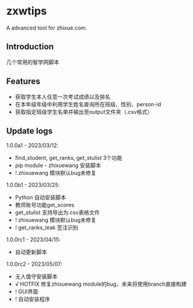 # zxwtips

A advanced tool for zhixue.com.

## Introduction

几个常用的智学网脚本

## Features

* 获取学生本人任意一次考试成绩以及排名
* 在本年级年级中利用学生姓名查询所在班级、性别、person-id
* 获取指定班级学生名单并输出至output文件夹（.csv格式）

## Update logs

1.0.0a1 - 2023/03/12:
* find_student, get_ranks, get_stulist 3个功能
* pip module - zhixuewang 安装脚本
* ! zhixuewang 模块默认bug未修复

1.0.0b1 - 2023/03/25:
* Python 自动安装脚本
* 教师账号功能get_scores
* get_stulist 支持导出为.csv表格文件
* ! zhixuewang 模块默认bug未修复
* ! get_ranks_leak 签注识别

1.0.0rc1 - 2023/04/15:
* 自动更新脚本

1.0.0rc2 - 2023/05/07:
* 无人值守安装脚本
* √ HOTFIX 修复zhixuewang module的bug，未来将使用branch直接构建
* ! GUI界面
* ! 自动安装程序